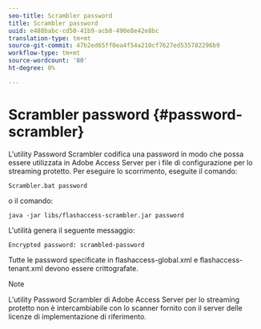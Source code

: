 ```yaml
---
seo-title: Scrambler password
title: Scrambler password
uuid: e488babc-cd50-41b9-acb8-490e8e42e8bc
translation-type: tm+mt
source-git-commit: 47b2ed65ff0ea4f54a210cf7627ed535782296b9
workflow-type: tm+mt
source-wordcount: '80'
ht-degree: 0%

---
```



# Scrambler password {#password-scrambler}

L&#39;utility Password Scrambler codifica una password in modo che possa essere utilizzata in Adobe Access Server per i file di configurazione per lo streaming protetto. Per eseguire lo scorrimento, eseguite il comando:

```
Scrambler.bat password 
```

o il comando:

```
java -jar libs/flashaccess-scrambler.jar password  
```

L&#39;utilità genera il seguente messaggio:

```
Encrypted password: scrambled-password 
```

Tutte le password specificate in flashaccess-global.xml e flashaccess-tenant.xml devono essere crittografate.

>[!NOTE]
>
>L&#39;utility Password Scrambler di Adobe Access Server per lo streaming protetto non è intercambiabile con lo scanner fornito con il server delle licenze di implementazione di riferimento.

